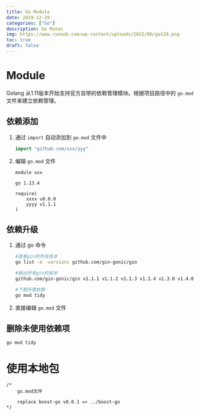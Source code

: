 ```yaml
---
title: Go Module
date: 2019-12-29
categories: ["Go"]
description: Go Mutex
img: https://www.runoob.com/wp-content/uploads/2015/06/go128.png
toc: true
draft: false
---
```


# Module

Golang 从1.11版本开始支持官方自带的依赖管理模块。根据项目路径中的 `go.mod` 文件来建立依赖管理。


## 依赖添加

1. 通过 `import` 自动添加到 `go.mod` 文件中
    ```go
    import "github.com/xxx/yyy"
    ```

2. 编辑 `go.mod` 文件

    ```
    module xxx

    go 1.13.4

    require(
        xxxx v0.0.0
        yyyy v1.1.1
    )
    ```


## 依赖升级

1. 通过 go 命令
    ```bash
    #查看gin的所有版本
    go list -m -versions github.com/gin-gonic/gin

    #输出所有gin的版本
    github.com/gin-gonic/gin v1.1.1 v1.1.2 v1.1.3 v1.1.4 v1.3.0 v1.4.0 v1.5.0

    #下载所需依赖
    go mod tidy 
    ```

2. 直接编辑 `go.mod` 文件


## 删除未使用依赖项

`go mod tidy`


# 使用本地包

```
/*
    go.mod文件

    replace boost-go v0.0.1 => ../boost-go
*/
```